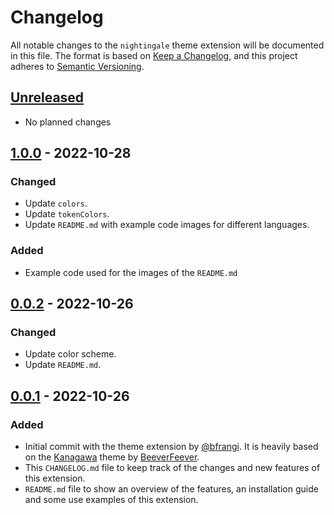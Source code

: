 # Changelog

All notable changes to the `nightingale` theme extension will be documented in this file. The format is based on [Keep a Changelog](https://keepachangelog.com/en/1.0.0/),
and this project adheres to [Semantic Versioning](https://semver.org/spec/v2.0.0.html).

## [Unreleased]
- No planned changes

## [1.0.0] - 2022-10-28
### Changed
- Update `colors`.
- Update `tokenColors`.
- Update `README.md` with example code images for different languages.
  
### Added
- Example code used for the images of the `README.md`

## [0.0.2] - 2022-10-26
### Changed

- Update color scheme.
- Update `README.md`.
  
## [0.0.1] - 2022-10-26
### Added
- Initial commit with the theme extension by [@bfrangi](https://github.com/bfrangi/). It is heavily based on the [Kanagawa](https://marketplace.visualstudio.com/items?itemName=BeeverFeever.kanagawa-vscode) theme by [BeeverFeever](https://marketplace.visualstudio.com/publishers/BeeverFeever).
- This `CHANGELOG.md` file to keep track of the changes and new features of this extension.
- `README.md` file to show an overview of the features, an installation guide and some use examples of this extension.

<!-- ### Changed

### Removed -->



[Unreleased]: https://github.com/bfrangi/vscode-nightingale-theme/compare/v1.0.0...HEAD
[1.0.0]: https://github.com/bfrangi/vscode-nightingale-theme/compare/v0.0.2...v1.0.0
[0.0.2]: https://github.com/bfrangi/vscode-nightingale-theme/compare/v0.0.1...v0.0.2
[0.0.1]: https://github.com/bfrangi/vscode-nightingale-theme/releases/tag/v0.0.1 